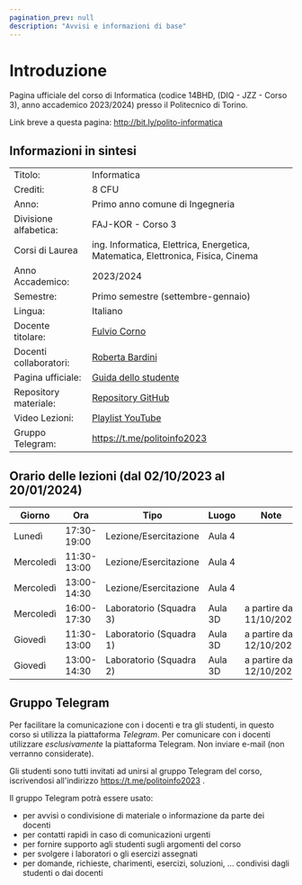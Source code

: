 ```yaml
---
pagination_prev: null
description: "Avvisi e informazioni di base"
---
```


# Introduzione

Pagina ufficiale del corso di Informatica (codice 14BHD, (DIQ - JZZ - Corso 3), anno accademico 2023/2024) presso il
Politecnico di Torino.

Link breve a questa pagina: http://bit.ly/polito-informatica

## Informazioni in sintesi

|                        |                                                                                                                                          |
|:-----------------------|------------------------------------------------------------------------------------------------------------------------------------------|
| Titolo:                | Informatica                                                                                                                              |
| Crediti:               | 8 CFU                                                                                                                                    |
| Anno:                  | Primo anno comune di Ingegneria                                                                                                          |
| Divisione alfabetica:  | FAJ-KOR - Corso 3                                                                                                                        |
| Corsi di Laurea        | ing. Informatica, Elettrica, Energetica, Matematica, Elettronica, Fisica, Cinema                                                         |
| Anno Accademico:       | 2023/2024                                                                                                                                |
| Semestre:              | Primo semestre (settembre-gennaio)                                                                                                       |
| Lingua:                | Italiano                                                                                                                                 |
| Docente titolare:      | [Fulvio Corno](https://www.polito.it/personale?p=fulvio.corno)                                                                           |
| Docenti collaboratori: | [Roberta Bardini](https://www.polito.it/personale?p=roberta.bardini)                                                                     |
| Pagina ufficiale: 	 | [Guida dello studente](https://didattica.polito.it/pls/portal30/gap.pkg_guide.viewGap?p_cod_ins=14BHDNX&p_a_acc=2024&p_header=S&p_lang=) |
| Repository materiale:  | [Repository GitHub](https://github.com/polito-informatica)                                                                               |
| Video Lezioni: 	     | [Playlist YouTube](https://www.youtube.com/playlist?list=PLqRTLlwsxDL_RNaOl9PPAVavu8p6j4iQZ)                                                  |
| Gruppo Telegram: 	     | https://t.me/politoinfo2023                                                                                                              |

## Orario delle lezioni (dal 02/10/2023 al 20/01/2024)

| Giorno    |Ora |Tipo |Luogo |Note |
|---------- |----|-----|------|----|
| Lunedì    |17:30-19:00 |Lezione/Esercitazione |Aula 4 | |
| Mercoledì |11:30-13:00 |Lezione/Esercitazione |Aula 4 | |
| Mercoledì |13:00-14:30 |Lezione/Esercitazione |Aula 4 | |
| Mercoledì |16:00-17:30 |Laboratorio (Squadra 3) |Aula 3D |a partire dal 11/10/2023 |
| Giovedì   |11:30-13:00 |Laboratorio (Squadra 1) |Aula 3D |a partire dal 12/10/2023 |
| Giovedì   |13:00-14:30 |Laboratorio (Squadra 2) |Aula 3D |a partire dal 12/10/2023 |

## Gruppo Telegram

Per facilitare la comunicazione con i docenti e tra gli studenti, in questo corso si utilizza la piattaforma *Telegram*. Per comunicare con i docenti utilizzare *esclusivamente* la piattaforma Telegram. Non inviare e-mail (non verranno considerate).

Gli studenti sono tutti invitati ad unirsi al gruppo Telegram del corso, iscrivendosi all'indirizzo https://t.me/politoinfo2023 .


Il gruppo Telegram potrà essere usato:

- per avvisi o condivisione di materiale o informazione da parte dei docenti
- per contatti rapidi in caso di comunicazioni urgenti
- per fornire supporto agli studenti sugli argomenti del corso
- per svolgere i laboratori o gli esercizi assegnati
- per domande, richieste, charimenti, esercizi, soluzioni, ... condivisi dagli studenti o dai docenti